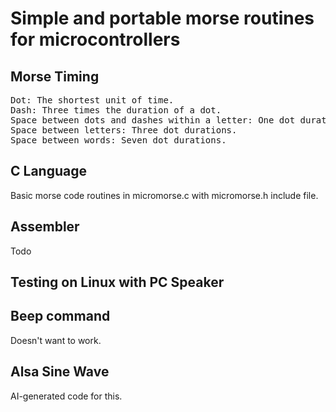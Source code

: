 # Simple and portable morse routines for microcontrollers

## Morse Timing

<pre>
Dot: The shortest unit of time.
Dash: Three times the duration of a dot.
Space between dots and dashes within a letter: One dot duration.
Space between letters: Three dot durations.
Space between words: Seven dot durations.
</pre>

## C Language

Basic morse code routines in micromorse.c with micromorse.h include file.

##  Assembler

Todo

## Testing on Linux with PC Speaker

## Beep command

Doesn't want to work.

## Alsa Sine Wave

AI-generated code for this.
